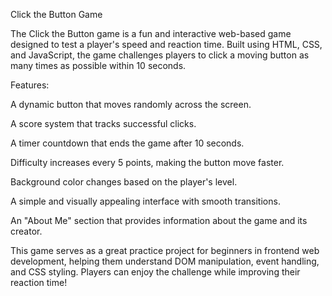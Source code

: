 Click the Button Game

The Click the Button game is a fun and interactive web-based game designed to test a player's speed and reaction time. Built using HTML, CSS, and JavaScript, the game challenges players to click a moving button as many times as possible within 10 seconds.

Features:

A dynamic button that moves randomly across the screen.

A score system that tracks successful clicks.

A timer countdown that ends the game after 10 seconds.

Difficulty increases every 5 points, making the button move faster.

Background color changes based on the player's level.

A simple and visually appealing interface with smooth transitions.

An "About Me" section that provides information about the game and its creator.


This game serves as a great practice project for beginners in frontend web development, helping them understand DOM manipulation, event handling, and CSS styling. Players can enjoy the challenge while improving their reaction time!
